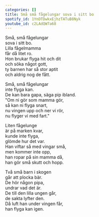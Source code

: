 ```yaml
---
categories: []
title: Små små fågelungar sova i sitt bo
spotify_id: 1YnDTDwkxEjhzTATuB8Nyk
youtube_id: c2LAdQW7a68
---
```


Små, små fågelungar  
sova i sitt bo.  
Lilla fågelmamma  
får då litet ro.  
Hon brukar flyga hit och dit  
och söka något gott,  
ty barnen har så stor aptit  
och aldrig nog de fått.

Små, små fågelungar  
inte flyga kan.  
De kan bara gapa, 
säga pip ibland.  
"Om ni gör som mamma gör,  
så kan ni flyga snart,  
nu vingen upp och ner vi rör,  
nu flyger vi med fart."

Liten fågelunge  
är på marken kvar,  
kunde inte flyga,  
glömde hur det var.  
Han viftar så med vingar små,  
men kommer inte opp,  
han ropar på sin mamma då,  
han gör små skutt och hopp.

Två små barn i skogen  
går att plocka bär.  
De hör någon pipa,  
undrar vad det är.  
De till den lilla ungen går,  
de sakta lyfter den.  
Då luft han under vingen får,  
han flyga kan igen.

